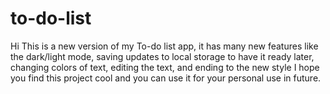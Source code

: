 # to-do-list
Hi
This is a new version of my To-do list app, it has many new features like the dark/light mode, saving updates to local storage to have it ready later, changing colors of text, editing the text, and ending to the new style
I hope you find this project cool and you can use it for your personal use in future.
